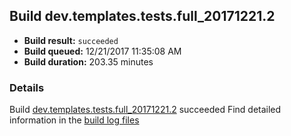 ## Build dev.templates.tests.full_20171221.2
- **Build result:** `succeeded`
- **Build queued:** 12/21/2017 11:35:08 AM
- **Build duration:** 203.35 minutes
### Details
Build [dev.templates.tests.full_20171221.2](https://winappstudio.visualstudio.com/web/build.aspx?pcguid=a4ef43be-68ce-4195-a619-079b4d9834c2&builduri=vstfs%3a%2f%2f%2fBuild%2fBuild%2f24500) succeeded
Find detailed information in the [build log files](https://uwpctdiags.blob.core.windows.net/buildlogs/dev.templates.tests.full_20171221.2_logs.zip)
